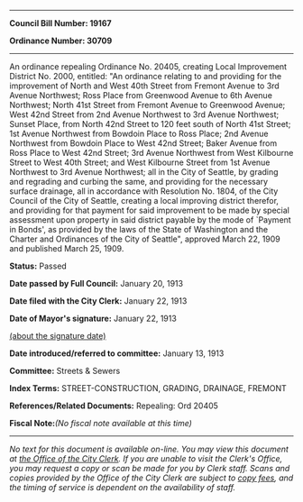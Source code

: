 

********

**Council Bill Number: 19167**
   
**Ordinance Number: 30709**
********

 An ordinance repealing Ordinance No. 20405, creating Local Improvement District No. 2000, entitled: "An ordinance relating to and providing for the improvement of North and West 40th Street from Fremont Avenue to 3rd Avenue Northwest; Ross Place from Greenwood Avenue to 6th Avenue Northwest; North 41st Street from Fremont Avenue to Greenwood Avenue; West 42nd Street from 2nd Avenue Northwest to 3rd Avenue Northwest; Sunset Place, from North 42nd Street to 120 feet south of North 41st Street; 1st Avenue Northwest from Bowdoin Place to Ross Place; 2nd Avenue Northwest from Bowdoin Place to West 42nd Street; Baker Avenue from Ross Place to West 42nd Street; 3rd Avenue Northwest from West Kilbourne Street to West 40th Street; and West Kilbourne Street from 1st Avenue Northwest to 3rd Avenue Northwest; all in the City of Seattle, by grading and regrading and curbing the same, and providing for the necessary surface drainage, all in accordance with Resolution No. 1804, of the City Council of the City of Seattle, creating a local improving district therefor, and providing for that payment for said improvement to be made by special assessment upon property in said district payable by the mode of `Payment in Bonds', as provided by the laws of the State of Washington and the Charter and Ordinances of the City of Seattle", approved March 22, 1909 and published March 25, 1909.

**Status:** Passed
   
**Date passed by Full Council:** January 20, 1913
   
**Date filed with the City Clerk:** January 22, 1913
   
**Date of Mayor's signature:** January 22, 1913
   
[(about the signature date)](/~public/approvaldate.htm)
   
   
   
**Date introduced/referred to committee:** January 13, 1913
   
**Committee:** Streets & Sewers
   
   
**Index Terms:** STREET-CONSTRUCTION, GRADING, DRAINAGE, FREMONT

**References/Related Documents:** Repealing: Ord 20405

**Fiscal Note:**_(No fiscal note available at this time)_
********

_No text for this document is available on-line. You may view this document at [the Office of the City Clerk](http://www.seattle.gov/leg/clerk/contactUs.htm). If you are unable to visit the Clerk's Office, you may request a copy or scan be made for you by Clerk staff. Scans and copies provided by the Office of the City Clerk are subject to [copy fees](http://clerk.seattle.gov/~public/clerkfees.htm), and the timing of service is dependent on the availability of staff._

